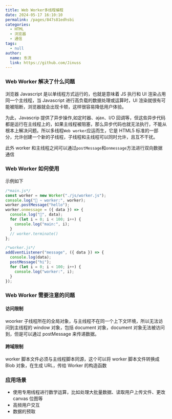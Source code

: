 ```yaml
---
title: Web Worker多线程编程
date: 2024-05-17 16:10:10
permalink: /pages/847s81edhsbi
categories:
  - HTML
  - 浏览器
  - 通信
tags:
  - null
author:
  name: 东流
  link: https://github.com/Jinuss
---
```


### Web Worker 解决了什么问题

浏览器 Javascript 是以单线程方式运行的，也就是意味着 JS 执行和 UI 渲染占用同一个主线程，当 Javascript 进行高负载的数据处理或运算时，UI 渲染就很有可能被阻断，浏览器就会出现卡顿，这样很容易降低用户体验。

为此，Javascrip 提供了异步操作,如定时器、ajax、I/O 回调等，但这些异步代码都是运行在主线程上的，如果主线程被阻塞，那么异步代码也就无法执行，不能从根本上解决问题。所以多线程`Web worker`应运而生，它是 HTML5 标准的一部分，允许创建一个新的子线程，子线程和主线程可以同时允许，且互不干扰。

此外 worker 和主线程之间可以通过`postMessage`和`onmessage`方法进行双向数据通信

### Web Worker 如何使用

示例如下

```js
/*main.js*/
const worker = new Worker("./js/worker.js");
console.log("🚀 ~ worker:", worker);
worker.postMessage("hello");
worker.onmessage = ({ data }) => {
  console.log("🚀", data);
  for (let i = 0; i < 100; i++) {
    console.log("main:", i);
  }
  // worker.terminate()
};
```

```js
/*worker.js*/
addEventListener("message", ({ data }) => {
  console.log(data);
  postMessage("hi");
  for (let i = 0; i < 100; i++) {
    console.log("worker:", i);
  }
});
```

### Web Worker 需要注意的问题

#### 访问限制

woorker 子线程所在的全局对象，与主线程不在同一个上下文环境，所以无法访问到主线程的 window 对象，包括 document 对象，document 对象无法被访问到，但是可以通过 postMessage 来传递数据。

#### 跨域限制

worker 脚本文件必须与主线程脚本同源，这个可以将 worker 脚本文件转换成 Blob 对象，在生成 URL，传给 Worker 的构造函数

### 应用场景

- 使用专用线程进行数学运算，比如处理大批量数据、读取用户上传文件、更改 canvas 位图等
- 高频用户交互
- 数据的预取
